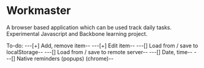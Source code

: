 # Workmaster
A browser based application which can be used track daily tasks.
Experimental Javascript and Backbone learning project.

To-do:
---[+] Add, remove item--
---[+] Edit item--
---[] Load from / save to localStorage--
---[] Load from / save to remote server--
---[] Date, time--
---[] Native reminders (popups) (chrome)--